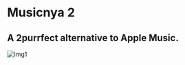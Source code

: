 # Musicnya 2
## A 2purrfect alternative to Apple Music.

![img1](https://github.com/scarryaa/musicnya-2/assets/77030329/35496265-b5aa-448b-949d-7806536af679)
